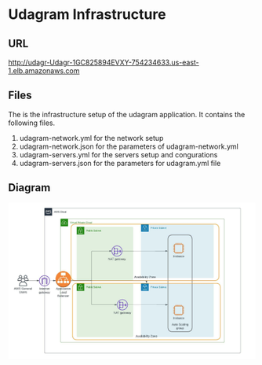 # Udagram Infrastructure

## URL
http://udagr-Udagr-1GC825894EVXY-754234633.us-east-1.elb.amazonaws.com

## Files

The is the infrastructure setup of the udagram application.
It contains the following files.
1. udagram-network.yml for the network setup
1. udagram-network.json for the parameters of udagram-network.yml
1. udagram-servers.yml for the servers setup and congurations
1. udagram-servers.json for the parameters for udagram.yml file

## Diagram

![S3 Files](/infrastructure-diagram/Udagram%20Cloud%20Architecture.jpeg)